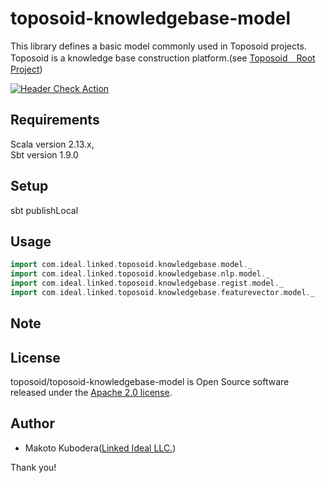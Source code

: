 # toposoid-knowledgebase-model
This library defines a basic model commonly used in Toposoid projects.
Toposoid is a knowledge base construction platform.(see [Toposoid　Root Project](https://github.com/toposoid/toposoid.git))

[![Header Check Action](https://github.com/toposoid/toposoid-knowledgebase-model/actions/workflows/action.yml/badge.svg?branch=main)](https://github.com/toposoid/toposoid-knowledgebase-model/actions/workflows/action.yml)

## Requirements
Scala version 2.13.x,   
Sbt version 1.9.0

## Setup
sbt publishLocal

## Usage
```scala
import com.ideal.linked.toposoid.knowledgebase.model._
import com.ideal.linked.toposoid.knowledgebase.nlp.model._
import com.ideal.linked.toposoid.knowledgebase.regist.model._
import com.ideal.linked.toposoid.knowledgebase.featurevector.model._
```

## Note

## License
toposoid/toposoid-knowledgebase-model is Open Source software released under the [Apache 2.0 license](https://www.apache.org/licenses/LICENSE-2.0.html).

## Author
* Makoto Kubodera([Linked Ideal LLC.](https://linked-ideal.com/))

Thank you!

